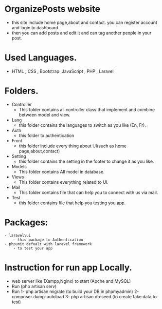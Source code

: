 # OrganizePosts website
- this site include home page,about and contact. you can register account and login to dashboard.
- then you can add posts and edit it and can tag another people in your post.

# Used Languages.
- HTML , CSS , Bootstrap ,JavaScript , PHP , Laravel

# Folders.
- Controller
    - This folder contains all controller class that implement and combine between model and view.
- Lang
    - this folder contains the languages to switch as you like (En, Fr).
- Auth 
    - this folder to authentication
- Front
    - this folder include every thing about UI(such as home page,about,contact)
- Setting
    - this folder contains the setting in the footer to change it as you like.
- Models
    - This folder contains All model in database.
- Views
    - This folder contains everything related to UI.
- Mail
    - This folder contains file that can help you to connect with us via mail.
- Test
    - this folder contains file that help you testing you app.

# Packages:
    - laravel\ui 
        - this package to Authentication
    - phpunit defualt with laravel framework
        - to test your app

# Instruction for run app Locally.
- web server like (Xampp,Nginx) to start (Apche and MySQL)
- Run (php artisan serv)
- Run 
    1- php artisan migrate (to build your DB in phpmyadmin)
    2- composer dump-autoload
    3- php artisan db:seed (to create fake data to test)

